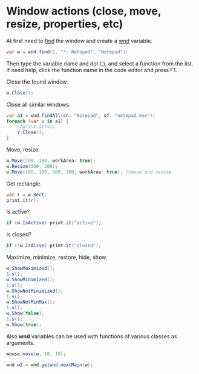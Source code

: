 # Window actions (close, move, resize, properties, etc)
At first need to <a href='/api/Au.wnd.find.html'>find</a> the window and create a <a href='/api/Au.wnd.html'>wnd</a> variable.

```csharp
var w = wnd.find(1, "*- Notepad", "Notepad");
```

Then type the variable name and dot (.), and select a function from the list. If need help, click the function name in the code editor and press F1.

Close the found window.

```csharp
w.Close();
```

Close all similar windows.

```csharp
var a1 = wnd.findAll(cn: "Notepad", of: "notepad.exe");
foreach (var v in a1) {
	//print.it(v);
	v.Close();
}
```

Move, resize.

```csharp
w.Move(100, 100, workArea: true);
w.Resize(500, 300);
w.Move(100, 100, 500, 300, workArea: true); //move and resize
```

Get rectangle.

```csharp
var r = w.Rect;
print.it(r);
```

Is active?

```csharp
if (w.IsActive) print.it("active");
```

Is closed?

```csharp
if (!w.IsAlive) print.it("closed");
```

Maximize, minimize, restore, hide, show.

```csharp
w.ShowMaximized();
1.s();
w.ShowMinimized();
1.s();
w.ShowNotMinimized();
1.s();
w.ShowNotMinMax();
1.s();
w.Show(false);
1.s();
w.Show(true);
```

Also <b>wnd</b> variables can be used with functions of various classes as arguments.

```csharp
mouse.move(w, 10, 10);

wnd w2 = wnd.getwnd.nextMain(w);
```

